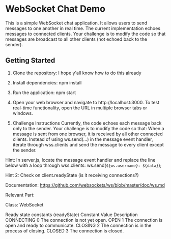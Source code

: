 # WebSocket Chat Demo

This is a simple WebSocket chat application. It allows users to send messages to one another in real time. The current implementation echoes messages to connected clients. Your challenge is to modify the code so that messages are broadcast to all other clients (not echoed back to the sender).

## Getting Started

1) Clone the repository: I hope y'all know how to do this already

2) Install dependencies:
    npm install

3) Run the application:
    npm start

4) Open your web browser and navigate to http://localhost:3000. To test real-time functionality, open the URL in multiple browser tabs or windows.

5) Challenge Instructions
Currently, the code echoes each message back only to the sender. Your challenge is to modify the code so that:
    When a message is sent from one browser, it is received by all other connected clients. 
    Instead of using ws.send(...) in the message event handler, iterate through wss.clients and send the message to every client except the sender.

Hint:
    In server.js, locate the message event handler and replace the line below with a loop through wss.clients:
      ws.send(`${ws.username}: ${data}`);
      
Hint 2: Check on client.readyState (is it receiving connections?) 

Documentation: https://github.com/websockets/ws/blob/master/doc/ws.md

Relevant Part: 

Class: WebSocket

Ready state constants (readyState)
Constant	Value	Description
CONNECTING	0	The connection is not yet open.
OPEN	1	The connection is open and ready to communicate.
CLOSING	2	The connection is in the process of closing.
CLOSED	3	The connection is closed.


